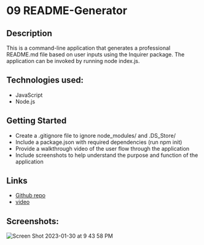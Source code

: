 # 09 README-Generator

## Description
This is a command-line application that generates a professional README.md file based on user inputs using the Inquirer package. The application can be invoked by running node index.js.

## Technologies used: 
- JavaScript 
- Node.js

## Getting Started
- Create a .gitignore file to ignore node_modules/ and .DS_Store/
- Include a package.json with required dependencies (run npm init)
- Provide a walkthrough video of the user flow through the application
- Include screenshots to help understand the purpose and function of the application

## Links
- [Github repo](https://github.com/kagebright/README-Generator)
- [video](https://user-images.githubusercontent.com/113262558/215650013-2e5415d0-b4ff-479d-9a5f-e9b3bfb4cba6.mov)



## Screenshots: 

![Screen Shot 2023-01-30 at 9 43 58 PM](https://user-images.githubusercontent.com/113262558/215650098-54a94835-690e-4700-a828-da6522cc7cf5.png)
